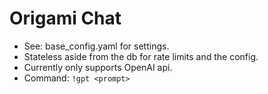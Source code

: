 # Origami Chat
- See: base_config.yaml for settings. 
- Stateless aside from the db for rate limits and the config.
- Currently only supports OpenAI api.
- Command: `!gpt <prompt>`
